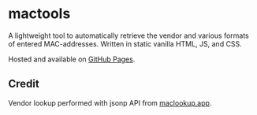# mactools

A lightweight tool to automatically retrieve the vendor and various formats of entered MAC-addresses. Written in static vanilla HTML, JS, and CSS.

Hosted and available on [GitHub Pages](https://user-simon.github.io/mactools/).

## Credit

Vendor lookup performed with jsonp API from [maclookup.app](https://maclookup.app/).
